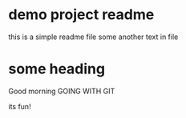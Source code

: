 # demo project readme
this is a simple readme file
some another text in file

# some heading
Good morning
GOING WITH GIT

 its fun!